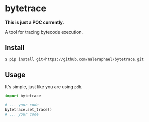 # bytetrace

**This is just a POC currently.**

A tool for tracing bytecode execution.


## Install
```bash
$ pip install git+https://github.com/naleraphael/bytetrace.git
```


## Usage
It's simple, just like you are using `pdb`.

```python
import bytetrace

# ... your code
bytetrace.set_trace()
# ... your code
```
